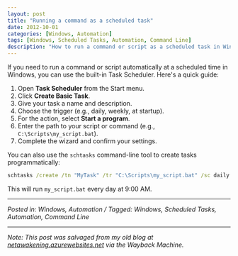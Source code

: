 ```yaml
---
layout: post
title: "Running a command as a scheduled task"
date: 2012-10-01
categories: [Windows, Automation]
tags: [Windows, Scheduled Tasks, Automation, Command Line]
description: "How to run a command or script as a scheduled task in Windows."
---
```


If you need to run a command or script automatically at a scheduled time in Windows, you can use the built-in Task Scheduler. Here's a quick guide:

1. Open **Task Scheduler** from the Start menu.
2. Click **Create Basic Task**.
3. Give your task a name and description.
4. Choose the trigger (e.g., daily, weekly, at startup).
5. For the action, select **Start a program**.
6. Enter the path to your script or command (e.g., `C:\Scripts\my_script.bat`).
7. Complete the wizard and confirm your settings.

You can also use the `schtasks` command-line tool to create tasks programmatically:

```cmd
schtasks /create /tn "MyTask" /tr "C:\Scripts\my_script.bat" /sc daily /st 09:00
```

This will run `my_script.bat` every day at 9:00 AM.

---

*Posted in: Windows, Automation / Tagged: Windows, Scheduled Tasks, Automation, Command Line*

---

*Note: This post was salvaged from my old blog at [netawakening.azurewebsites.net](https://web.archive.org/web/20170112012148/http://netawakening.azurewebsites.net/page/5/) via the Wayback Machine.* 